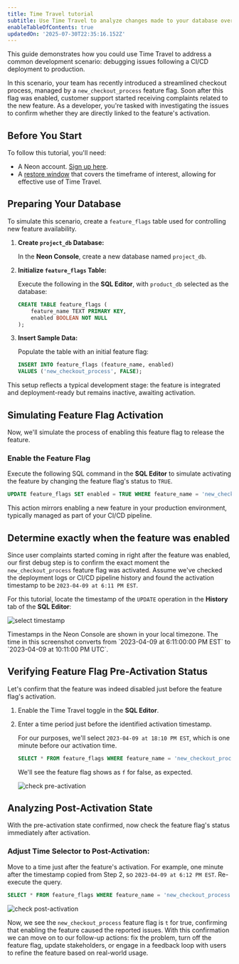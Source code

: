 ```yaml
---
title: Time Travel tutorial
subtitle: Use Time Travel to analyze changes made to your database over time
enableTableOfContents: true
updatedOn: '2025-07-30T22:35:16.152Z'
---
```


This guide demonstrates how you could use Time Travel to address a common development scenario: debugging issues following a CI/CD deployment to production.

In this scenario, your team has recently introduced a streamlined checkout process, managed by a `new_checkout_process` feature flag. Soon after this flag was enabled, customer support started receiving complaints related to the new feature. As a developer, you're tasked with investigating the issues to confirm whether they are directly linked to the feature's activation.

## Before You Start

To follow this tutorial, you'll need:

- A Neon account. [Sign up here](/docs/get-started/signing-up).
- A [restore window](/docs/manage/projects#configure-restore-window) that covers the timeframe of interest, allowing for effective use of Time Travel.

<Steps>

## Preparing Your Database

To simulate this scenario, create a `feature_flags` table used for controlling new feature availability.

1. **Create `project_db` Database:**

   In the **Neon Console**, create a new database named `project_db`.

2. **Initialize `feature_flags` Table:**

   Execute the following in the **SQL Editor**, with `product_db` selected as the database:

   ```sql
   CREATE TABLE feature_flags (
       feature_name TEXT PRIMARY KEY,
       enabled BOOLEAN NOT NULL
   );
   ```

3. **Insert Sample Data:**

   Populate the table with an initial feature flag:

   ```sql
   INSERT INTO feature_flags (feature_name, enabled)
   VALUES ('new_checkout_process', FALSE);
   ```

This setup reflects a typical development stage: the feature is integrated and deployment-ready but remains inactive, awaiting activation.

## Simulating Feature Flag Activation

Now, we'll simulate the process of enabling this feature flag to release the feature.

### Enable the Feature Flag

Execute the following SQL command in the **SQL Editor** to simulate activating the feature by changing the feature flag's status to `TRUE`.

```sql
UPDATE feature_flags SET enabled = TRUE WHERE feature_name = 'new_checkout_process';
```

This action mirrors enabling a new feature in your production environment, typically managed as part of your CI/CD pipeline.

## Determine exactly when the feature was enabled

Since user complaints started coming in right after the feature was enabled, our first debug step is to confirm the exact moment the `new_checkout_process` feature flag was activated. Assume we've checked the deployment logs or CI/CD pipeline history and found the activation timestamp to be `2023-04-09 at 6:11 PM EST`.

For this tutorial, locate the timestamp of the `UPDATE` operation in the **History** tab of the **SQL Editor**:

![select timestamp](/docs/guides/time_travel_tutorial_activation.png)

<Admonition type="note">
Timestamps in the Neon Console are shown in your local timezone. The time in this screenshot converts from `2023-04-09 at 6:11:00:00 PM EST` to `2023-04-09 at 10:11:00 PM UTC`.
</Admonition>

## Verifying Feature Flag Pre-Activation Status

Let's confirm that the feature was indeed disabled just before the feature flag's activation.

1. Enable the Time Travel toggle in the **SQL Editor**.

1. Enter a time period just before the identified activation timestamp.

   For our purposes, we'll select `2023-04-09 at 18:10 PM EST`, which is one minute before our activation time.

   ```sql
   SELECT * FROM feature_flags WHERE feature_name = 'new_checkout_process';
   ```

   We'll see the feature flag shows as `f` for false, as expected.

   ![check pre-activation](/docs/guides/time_travel_tutorial_before.png)

## Analyzing Post-Activation State

With the pre-activation state confirmed, now check the feature flag's status immediately after activation.

### Adjust Time Selector to Post-Activation:

Move to a time just after the feature's activation. For example, one minute after the timestamp copied from Step 2, so `2023-04-09 at 6:12 PM EST`. Re-execute the query.

```sql
SELECT * FROM feature_flags WHERE feature_name = 'new_checkout_process';
```

![check post-activation](/docs/guides/time_travel_tutorial_after.png)

Now, we see the `new_checkout_process` feature flag is `t` for true, confirming that enabling the feature caused the reported issues. With this confirmation we can move on to our follow-up actions: fix the problem, turn off the feature flag, update stakeholders, or engage in a feedback loop with users to refine the feature based on real-world usage.

</Steps>

<NeedHelp/>
